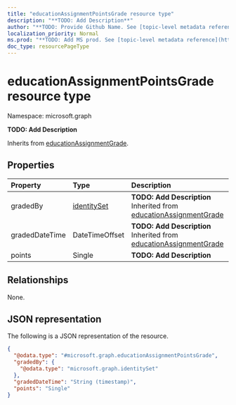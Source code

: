 ```yaml
---
title: "educationAssignmentPointsGrade resource type"
description: "**TODO: Add Description**"
author: "**TODO: Provide Github Name. See [topic-level metadata reference](https://msgo.azurewebsites.net/add/document/guidelines/metadata.html#topic-level-metadata)**"
localization_priority: Normal
ms.prod: "**TODO: Add MS prod. See [topic-level metadata reference](https://msgo.azurewebsites.net/add/document/guidelines/metadata.html#topic-level-metadata)**"
doc_type: resourcePageType
---
```


# educationAssignmentPointsGrade resource type


Namespace: microsoft.graph

**TODO: Add Description**


Inherits from [educationAssignmentGrade](../resources/educationassignmentgrade.md).

## Properties
|Property|Type|Description|
|:---|:---|:---|
|gradedBy|[identitySet](../resources/identityset.md)|**TODO: Add Description** Inherited from [educationAssignmentGrade](../resources/educationassignmentgrade.md)|
|gradedDateTime|DateTimeOffset|**TODO: Add Description** Inherited from [educationAssignmentGrade](../resources/educationassignmentgrade.md)|
|points|Single|**TODO: Add Description**|

## Relationships
None.

## JSON representation
The following is a JSON representation of the resource.
<!-- {
  "blockType": "resource",
  "@odata.type": "microsoft.graph.educationAssignmentPointsGrade"
}
-->
``` json
{
  "@odata.type": "#microsoft.graph.educationAssignmentPointsGrade",
  "gradedBy": {
    "@odata.type": "microsoft.graph.identitySet"
  },
  "gradedDateTime": "String (timestamp)",
  "points": "Single"
}
```

